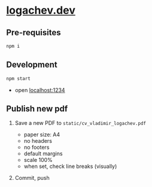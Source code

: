 # [logachev.dev](https://logachev.dev)

## Pre-requisites

```sh
npm i
```

## Development

```sh
npm start
```

- open [localhost:1234](http://localhost:1234)

## Publish new pdf

1. Save a new PDF to `static/cv_vladimir_logachev.pdf`

   - paper size: A4
   - no headers
   - no footers
   - default margins
   - scale 100%
   - when set, check line breaks (visually)

2. Commit, push
